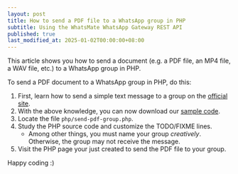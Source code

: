 ```yaml
---
layout: post
title: How to send a PDF file to a WhatsApp group in PHP
subtitle: Using the WhatsMate WhatsApp Gateway REST API
published: true
last_modified_at: 2025-01-02T00:00:00+08:00
---
```


This article shows you how to send a document (e.g. a PDF file, an MP4 file, a WAV file, etc.) to a WhatsApp group in PHP.


To send a PDF document to a WhatsApp group in PHP, do this:

1. First, learn how to send a simple text message to a group on the [official site](https://www.whatsmate.net/whatsapp-group-message-api.html). 
2. With the above knowledge, you can now download our [sample code](https://github.com/whatsmate/wa-demos/archive/master.zip).
3. Locate the file `php/send-pdf-group.php`.  <script src="https://gist.github.com/whatsmate/cb12ec0a92f623f06069ee9a43d5bac2.js"></script>
4. Study the PHP source code and customize the TODO/FIXME lines.
   * Among other things, you must name your group *creatively*. Otherwise, the group may not receive the message.
5. Visit the PHP page your just created to send the PDF file to your group.


Happy coding :) 


<br>
<script async src="//pagead2.googlesyndication.com/pagead/js/adsbygoogle.js"></script>
<ins class="adsbygoogle"
     style="display:inline-block;width:728px;height:90px"
     data-ad-client="ca-pub-7383487179928477"
     data-ad-slot="6959057004"></ins>
<script>
(adsbygoogle = window.adsbygoogle || []).push({});
</script>
<br>


